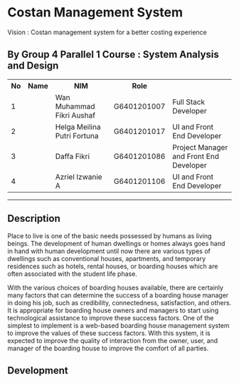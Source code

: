 # Costan Management System
Vision : Costan management system for a better costing experience

## By Group 4 Parallel 1 Course : System Analysis and Design
<table>
    <tr>
        <th>No</th>
        <th>Name</th>
        <th>NIM</th>
        <th>Role</th>
    </tr>
    <tr>
        <td>1<td>
        <td>Wan Muhammad Fikri Aushaf</td>
        <td>G6401201007</td>
        <td>Full Stack Developer</td>
    </tr>
    <tr>
        <td>2<td>
        <td>Helga Meilina Putri Fortuna</td>
        <td>G6401201017</td>
        <td>UI and Front End Developer</td>
    </tr>
    <tr>
        <td>3<td>
        <td>Daffa Fikri</td>
        <td>G6401201086</td>
        <td>Project Manager and Front End Developer</td>
    </tr>
    <tr>
        <td>4<td>
        <td>Azriel Izwanie A</td>
        <td>G6401201106</td>
        <td>UI and Front End Developer</td>
    </tr>
</table>

---

## Description
Place to live is one of the basic needs possessed by humans as living beings. The development of human dwellings or homes always goes hand in hand with human development until now there are various types of dwellings such as conventional houses, apartments, and temporary residences such as hotels, rental houses, or boarding houses which are often associated with the student life phase. 
	
With the various choices of boarding houses available, there are certainly many factors that can determine the success of a boarding house manager in doing his job, such as credibility, connectedness, satisfaction, and others. It is appropriate for boarding house owners and managers to start using technological assistance to improve these success factors. One of the simplest to implement is a web-based boarding house management system to improve the values of these success factors. With this system, it is expected to improve the quality of interaction from the owner, user, and manager of the boarding house to improve the comfort of all parties.


## Development
